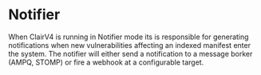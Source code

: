# Notifier 

When ClairV4 is running in Notifier mode its is responsible for generating notifications when new vulnerabilities affecting an indexed manifest enter the system. The notifier will either send a notification to a message borker (AMPQ, STOMP) or fire a webhook at a configurable target.
